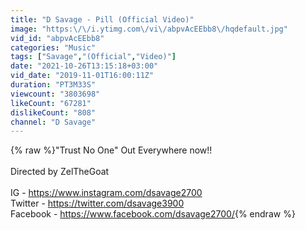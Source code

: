 ```yaml
---
title: "D Savage - Pill (Official Video)"
image: "https:\/\/i.ytimg.com\/vi\/abpvAcEEbb8\/hqdefault.jpg"
vid_id: "abpvAcEEbb8"
categories: "Music"
tags: ["Savage","(Official","Video)"]
date: "2021-10-26T13:15:18+03:00"
vid_date: "2019-11-01T16:00:11Z"
duration: "PT3M33S"
viewcount: "3803698"
likeCount: "67281"
dislikeCount: "808"
channel: "D Savage"
---
```

{% raw %}&quot;Trust No One&quot; Out Everywhere now!!<br /><br />Directed by ZelTheGoat<br /><br />IG - <a rel="nofollow" target="blank" href="https://www.instagram.com/dsavage2700">https://www.instagram.com/dsavage2700</a><br />Twitter - <a rel="nofollow" target="blank" href="https://twitter.com/dsavage3900">https://twitter.com/dsavage3900</a><br />Facebook - <a rel="nofollow" target="blank" href="https://www.facebook.com/dsavage2700/">https://www.facebook.com/dsavage2700/</a>{% endraw %}
